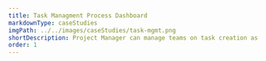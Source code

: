 ```yaml
---
title: Task Managment Process Dashboard
markdownType: caseStudies
imgPath: ../../images/caseStudies/task-mgmt.png
shortDescription: Project Manager can manage teams on task creation as well as follow progress and assign task.
order: 1
---
```

